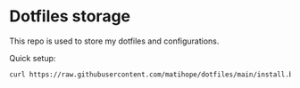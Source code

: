 # Dotfiles storage

This repo is used to store my dotfiles and configurations.

Quick setup:
```sh
curl https://raw.githubusercontent.com/matihope/dotfiles/main/install.bash | bash
```
